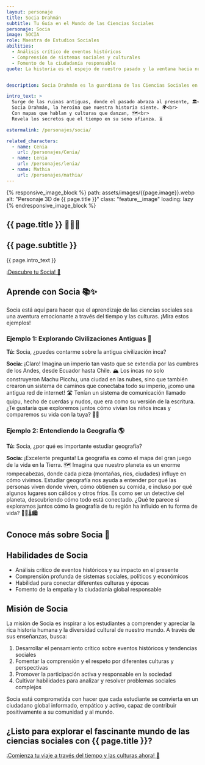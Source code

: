 ```yaml
---
layout: personaje
title: Socia Drahmán
subtitle: Tu Guía en el Mundo de las Ciencias Sociales
personaje: Socia
image: SOCIA
role: Maestra de Estudios Sociales
abilities: 
  - Análisis crítico de eventos históricos
  - Comprensión de sistemas sociales y culturales
  - Fomento de la ciudadanía responsable
quote: La historia es el espejo de nuestro pasado y la ventana hacia nuestro futuro; juntos, aprenderemos a mirar a través de ambos.


description: Socia Drahmán es la guardiana de las Ciencias Sociales en el mundo de Drahmán. Con su sabiduría milenaria y su pasión por la humanidad, Socia transforma el estudio de la historia, la geografía y la ciudadanía ecuatoriana en un viaje fascinante a través del tiempo y las culturas...

intro_text: >
  Surge de las ruinas antiguas, donde el pasado abraza al presente, 🏛️<br>
  Socia Drahmán, la heroína que nuestra historia siente. 🌍<br>
  Con mapas que hablan y culturas que danzan, 🗺️<br>
  Revela los secretos que el tiempo en su seno afianza. ⏳

estermalink: /personajes/socia/

related_characters:
  - name: Cenia
    url: /personajes/Cenia/
  - name: Lenia
    url: /personajes/lenia/
  - name: Mathia
    url: /personajes/mathia/
---
```


<section id="about" class="personaje-hero">
       {% responsive_image_block %}
            path: assets/images/{{page.image}}.webp
            alt: "Personaje 3D de {{ page.title }}"
            class: "feature__image"
            loading: lazy
        {% endresponsive_image_block %}
  <!--<img src="{{ page.image | relative_url }}" alt="Ilustración de Mathia Drahmán, un dragón héroe de las matemáticas con ojos llenos de sabiduría" class="personaje-image">-->
  <div class="personaje-description">
    <h1>{{ page.title }} 🦸‍♀️🔢</h1>
    <h2>{{ page.subtitle }}</h2>   
    <p>{{ page.intro_text }}</p>
    <a href="#grades" class="cta-button">¡Descubre tu Socia! 🚀</a>
  </div>
</section>


<section id="examples" aria-labelledby="examples-title">
  <h2 id="examples-title">Aprende con Socia 📚✨</h2>
  <p>Socia está aquí para hacer que el aprendizaje de las ciencias sociales sea una aventura emocionante a través del tiempo y las culturas. ¡Mira estos ejemplos!</p>
  
  <div class="example-interaction">
    <h3>Ejemplo 1: Explorando Civilizaciones Antiguas 🏺</h3>
    <p><strong>Tú:</strong> Socia, ¿puedes contarme sobre la antigua civilización inca?</p>
    <p><strong>Socia:</strong> ¡Claro! Imagina un imperio tan vasto que se extendía por las cumbres de los Andes, desde Ecuador hasta Chile. 🏔️ Los incas no solo construyeron Machu Picchu, una ciudad en las nubes, sino que también crearon un sistema de caminos que conectaba todo su imperio, ¡como una antigua red de internet! 🛣️ Tenían un sistema de comunicación llamado quipu, hecho de cuerdas y nudos, que era como su versión de la escritura. ¿Te gustaría que exploremos juntos cómo vivían los niños incas y comparemos su vida con la tuya? 👧👦</p>
  </div>
  
  <div class="example-interaction">
    <h3>Ejemplo 2: Entendiendo la Geografía 🌎</h3>
    <p><strong>Tú:</strong> Socia, ¿por qué es importante estudiar geografía?</p>
    <p><strong>Socia:</strong> ¡Excelente pregunta! La geografía es como el mapa del gran juego de la vida en la Tierra. 🗺️ Imagina que nuestro planeta es un enorme rompecabezas, donde cada pieza (montañas, ríos, ciudades) influye en cómo vivimos. Estudiar geografía nos ayuda a entender por qué las personas viven donde viven, cómo obtienen su comida, e incluso por qué algunos lugares son cálidos y otros fríos. Es como ser un detective del planeta, descubriendo cómo todo está conectado. ¿Qué te parece si exploramos juntos cómo la geografía de tu región ha influido en tu forma de vida? 🕵️‍♀️🌡️🏙️</p>
  </div>
</section>

<section id="video" aria-labelledby="video-title">
  <h2 id="video-title">Conoce más sobre Socia 🎥</h2>
  <div class="video-placeholder" role="img" aria-label="Espacio reservado para un video de presentación de Socia"></div>
</section>

## Habilidades de Socia

- Análisis crítico de eventos históricos y su impacto en el presente
- Comprensión profunda de sistemas sociales, políticos y económicos
- Habilidad para conectar diferentes culturas y épocas
- Fomento de la empatía y la ciudadanía global responsable

## Misión de Socia

La misión de Socia es inspirar a los estudiantes a comprender y apreciar la rica  historia humana y la diversidad cultural de nuestro mundo. A través de sus enseñanzas, busca:

1. Desarrollar el pensamiento crítico sobre eventos históricos y tendencias sociales
2. Fomentar la comprensión y el respeto por diferentes culturas y perspectivas
3. Promover la participación activa y responsable en la sociedad
4. Cultivar habilidades para analizar y resolver problemas sociales complejos

Socia está comprometida con hacer que cada estudiante se convierta en un ciudadano global informado, empático y activo, capaz de contribuir positivamente a su comunidad y al mundo.

<section id="cta" class="cta-section">
  <h2>¿Listo para explorar el fascinante mundo de las ciencias sociales con {{ page.title }}?</h2>
  <a href="#grades" class="cta-button">¡Comienza tu viaje a través del tiempo y las culturas ahora! 🚀</a>
</section>